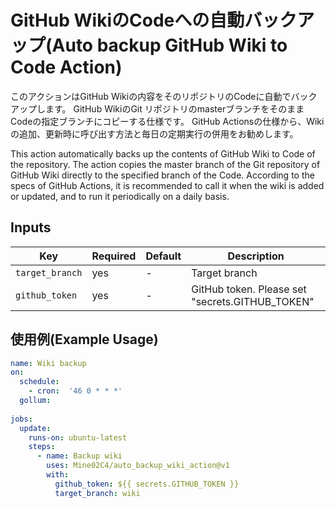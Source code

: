 # GitHub WikiのCodeへの自動バックアップ(Auto backup GitHub Wiki to Code Action)

このアクションはGitHub Wikiの内容をそのリポジトリのCodeに自動でバックアップします。
GitHub WikiのGit リポジトリのmasterブランチをそのままCodeの指定ブランチにコピーする仕様です。
GitHub Actionsの仕様から、Wikiの追加、更新時に呼び出す方法と毎日の定期実行の併用をお勧めします。

This action automatically backs up the contents of GitHub Wiki to Code of the repository.
The action copies the master branch of the Git repository of GitHub Wiki directly to the specified branch of the Code.
According to the specs of GitHub Actions, it is recommended to call it when the wiki is added or updated, and to run it periodically on a daily basis.

## Inputs

| Key | Required | Default | Description |
| - | - | - | -- |
| `target_branch` | yes| - | Target branch |
| `github_token` | yes| - | GitHub token. Please set "secrets.GITHUB_TOKEN" |

## 使用例(Example Usage)

```yaml
name: Wiki backup
on:
  schedule:
    - cron:  '46 0 * * *'
  gollum:
  
jobs:
  update:
    runs-on: ubuntu-latest
    steps:
      - name: Backup wiki
        uses: Mine02C4/auto_backup_wiki_action@v1
        with:
          github_token: ${{ secrets.GITHUB_TOKEN }}
          target_branch: wiki
```
